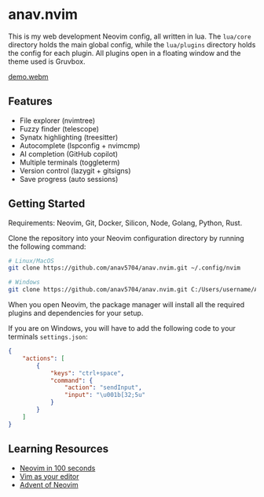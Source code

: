 # anav.nvim

This is my web development Neovim config, all written in lua. The `lua/core` directory holds the main global config, while the `lua/plugins` directory holds the config for each plugin. All plugins open in a floating window and the theme used is Gruvbox.


[demo.webm](https://github.com/user-attachments/assets/310131b2-75e7-4829-a7ef-34ff901aa67e)

## Features

- File explorer (nvimtree)
- Fuzzy finder (telescope)
- Synatx highlighting (treesitter)
- Autocomplete (lspconfig + nvimcmp)
- AI completion (GitHub copilot)
- Multiple terminals (toggleterm)
- Version control (lazygit + gitsigns)
- Save progress (auto sessions)

## Getting Started

Requirements: Neovim, Git, Docker, Silicon, Node, Golang, Python, Rust.

Clone the repository into your Neovim configuration directory by running the following command:

```bash
# Linux/MacOS
git clone https://github.com/anav5704/anav.nvim.git ~/.config/nvim

# Windows
git clone https://github.com/anav5704/anav.nvim.git C:/Users/username/AppData/Local/nvim
```
When you open Neovim, the package manager will install all the required plugins and dependencies for your setup.

If you are on Windows, you will have to add the following code to your terminals `settings.json`:

```json
{
    "actions": [
        {
            "keys": "ctrl+space",
            "command": {
                "action": "sendInput",
                "input": "\u001b[32;5u"
            }
        }
    ]
}
```
## Learning Resources

- [Neovim in 100 seconds](https://youtu.be/c4OyfL5o7DU)
- [Vim as your editor](https://youtube.com/playlist?list=PLm323Lc7iSW_wuxqmKx_xxNtJC_hJbQ7R)
- [Advent of Neovim](https://youtube.com/playlist?list=PLep05UYkc6wTyBe7kPjQFWVXTlhKeQejM)



